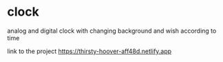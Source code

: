 # clock
analog and digital clock with changing background and wish according to time 

link to the project
https://thirsty-hoover-aff48d.netlify.app
